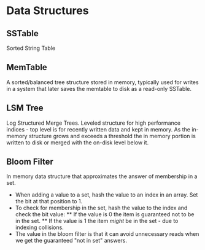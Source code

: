 # Data Structures

## SSTable

Sorted String Table

## MemTable

A sorted/balanced tree structure stored in memory, typically used for writes in a 
system that later saves the memtable to disk as a read-only SSTable.

## LSM Tree

Log Structured Merge Trees. Leveled structure for high performance indices - top level is 
for recently written data and kept in memory. As the in-memory structure grows and exceeds
a threshold the in memory portion is written to disk or merged with the on-disk level below it.

## Bloom Filter

In memory data structure that approximates the answer of membership in a set.
* When adding a value to a set, hash the value to an index in an array. Set the bit at that position to 1.
* To check for membership in the set, hash the value to the index and check the bit value:
** If the value is 0 the item is guaranteed not to be in the set.
** If the value is 1 the item *might* be in the set - due to indexing collisions.
* The value in the bloom filter is that it can avoid unnecessary reads when we get the guaranteed "not in set" answers.
